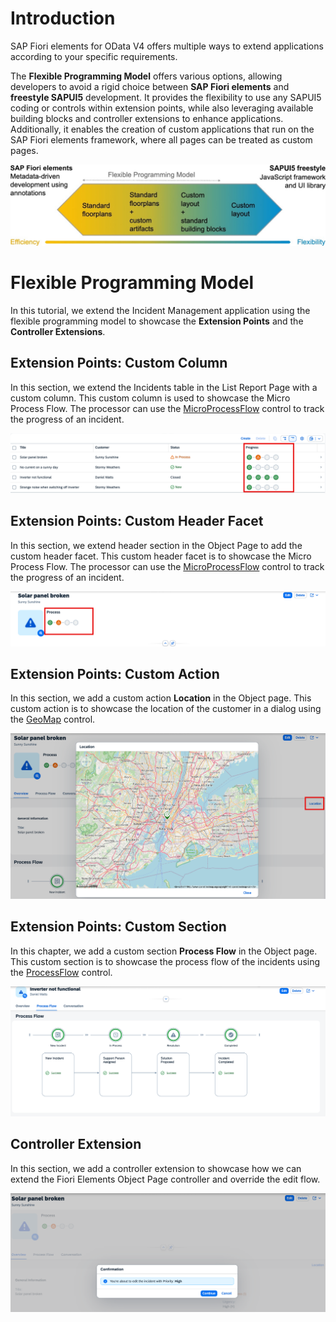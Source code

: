 # Introduction

SAP Fiori elements for OData V4 offers multiple ways to extend applications according to your specific requirements.

The **Flexible Programming Model** offers various options, allowing developers to avoid a rigid choice between **SAP Fiori elements** and **freestyle SAPUI5** development. It provides the flexibility to use any SAPUI5 coding or controls within extension points, while also leveraging available building blocks and controller extensions to enhance applications. Additionally, it enables the creation of custom applications that run on the SAP Fiori elements framework, where all pages can be treated as custom pages.


![Flexible Programming Model](./images/intro.jpg)

# Flexible Programming Model

In this tutorial, we extend the Incident Management application using the flexible programming model to showcase the **Extension Points** and the **Controller Extensions**.

## Extension Points: Custom Column

In this section, we extend the Incidents table in the List Report Page with a custom column. This custom column is used to showcase the Micro Process Flow. The processor can use the  [MicroProcessFlow](https://sapui5.hana.ondemand.com/#/api/sap.suite.ui.commons.MicroProcessFlow) control to track the progress of an incident. 

![Custom Column](./images/intro-custom-column.png)

## Extension Points: Custom Header Facet

In this section, we extend header section in the Object Page to add the custom header facet. This custom header facet is to showcase the Micro Process Flow. The processor can use the  [MicroProcessFlow](https://sapui5.hana.ondemand.com/#/api/sap.suite.ui.commons.MicroProcessFlow) control to track the progress of an incident.

![Custom Header](./images/intro-custom-header.png)

## Extension Points: Custom Action

In this section, we add a custom action **Location** in the Object page. This custom action is to showcase the  location of the customer in a dialog using the [GeoMap](https://sapui5.hana.ondemand.com/#/api/sap.ui.vbm.GeoMap) control.

![Custom Action](./images/intro-custom-action.png)

## Extension Points: Custom Section

In this chapter, we add a custom section **Process Flow** in the Object page. This custom section is to showcase the process flow of the incidents using the [ProcessFlow](https://sapui5.hana.ondemand.com/#/api/sap.suite.ui.commons.ProcessFlow) control.

![Custom Section](./images/intro-custom-section.png)

## Controller Extension

In this section, we add a controller extension to showcase how we can extend the Fiori Elements Object Page controller and override the edit flow.

![Edit flow](./images/intro-edit-flow.png)